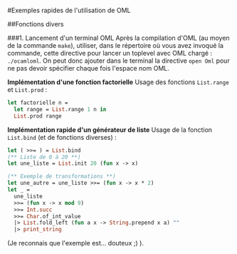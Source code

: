 #Exemples rapides de l'utilisation de OML

##Fonctions divers

###1. Lancement d'un terminal OML
Après la compilation d'OML (au moyen de la commande `make`), utiliser, dans le répertoire où vous avez invoqué la commande, cette directive pour lancer un toplevel avec OML chargé : `./ocamloml`.  On peut donc ajouter dans le terminal la directive `open Oml` pour ne pas devoir spécifier chaque fois l'espace nom OML.

**Implémentation d'une fonction factorielle**
Usage des fonctions `List.range` et `List.prod` :

```ocaml
let factorielle n =
  let range = List.range 1 n in 
  List.prod range
```

**Implémentation rapide d'un générateur de liste**
Usage de la fonction `List.bind` (et de fonctions diverses) :

```ocaml
let ( >>= ) = List.bind
(** Liste de 0 à 20 **)
let une_liste = List.init 20 (fun x -> x)

(** Exemple de transformations **)
let une_autre = une_liste >>= (fun x -> x * 2)
let _ =
  une_liste 
  >>= (fun x -> x mod 9) 
  >>= Int.succ
  >>= Char.of_int_value
  |> List.fold_left (fun a x -> String.prepend x a) ""
  |> print_string

```

(Je reconnais que l'exemple est... douteux ;) ).